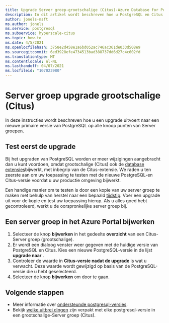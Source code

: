 ```yaml
---
title: Upgrade Server groep-grootschalige (Citus)-Azure Database for PostgreSQL
description: In dit artikel wordt beschreven hoe u PostgreSQL en Citus kunt bijwerken in Azure Database for PostgreSQL-grootschalige (Citus).
author: jonels-msft
ms.author: jonels
ms.service: postgresql
ms.subservice: hyperscale-citus
ms.topic: how-to
ms.date: 4/5/2021
ms.openlocfilehash: 3758e2d458e1a6bd052ac746ac361de033d508e9
ms.sourcegitcommit: 6ed3928efe4734513bad388737dd6d27c4c602fd
ms.translationtype: MT
ms.contentlocale: nl-NL
ms.lasthandoff: 04/07/2021
ms.locfileid: "107023980"
---
```

# <a name="upgrade-hyperscale-citus-server-group"></a>Server groep upgrade grootschalige (Citus)

In deze instructies wordt beschreven hoe u een upgrade uitvoert naar een nieuwe primaire versie van PostgreSQL op alle knoop punten van Server groepen.

## <a name="test-the-upgrade-first"></a>Test eerst de upgrade

Bij het upgraden van PostgreSQL worden er meer wijzigingen aangebracht dan u kunt voordoen, omdat grootschalige (Citus) ook de [database extensies](concepts-hyperscale-extensions.md)bijwerkt, met inbegrip van de Citus-extensie.
We raden u ten zeerste aan om uw toepassing te testen met de nieuwe PostgreSQL-en Citus-versie voordat u uw productie omgeving bijwerkt.

Een handige manier om te testen is door een kopie van uw server groep te maken met behulp van herstel naar een bepaald [tijdstip](concepts-hyperscale-backup.md#point-in-time-restore-pitr). Voer een upgrade uit voor de kopie en test uw toepassing hierop. Als u alles goed hebt gecontroleerd, werkt u de oorspronkelijke server groep bij.

## <a name="upgrade-a-server-group-in-the-azure-portal"></a>Een server groep in het Azure Portal bijwerken

1. Selecteer de knop **bijwerken** in het gedeelte **overzicht** van een Citus-Server groep (grootschalige).
1. Er wordt een dialoog venster weer gegeven met de huidige versie van PostgreSQL en Citus.
   Kies een nieuwe PostgreSQL-versie in de lijst **upgrade naar** .
1. Controleer de waarde in **Citus-versie nadat de upgrade** is wat u verwacht.
   Deze waarde wordt gewijzigd op basis van de PostgreSQL-versie die u hebt geselecteerd.
1. Selecteer de knop **bijwerken** om door te gaan.

## <a name="next-steps"></a>Volgende stappen

* Meer informatie over [ondersteunde postgresql-versies](concepts-hyperscale-versions.md).
* Bekijk [welke uitbrei dingen](concepts-hyperscale-extensions.md) zijn verpakt met elke postgresql-versie in een grootschalige-Server groep (Citus).
